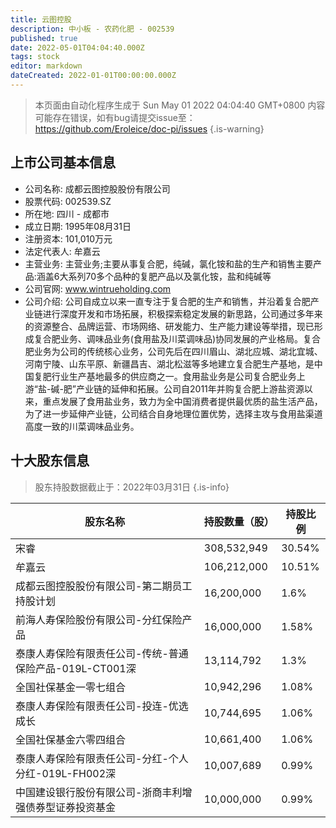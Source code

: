 ```yaml
---
title: 云图控股
description: 中小板 - 农药化肥 - 002539
published: true
date: 2022-05-01T04:04:40.000Z
tags: stock
editor: markdown
dateCreated: 2022-01-01T00:00:00.000Z
---
```


> 本页面由自动化程序生成于 Sun May 01 2022 04:04:40 GMT+0800
> 内容可能存在错误，如有bug请提交issue至：https://github.com/Eroleice/doc-pi/issues
{.is-warning}

## 上市公司基本信息
- 公司名称: 成都云图控股股份有限公司
- 股票代码: 002539.SZ
- 所在地: 四川 - 成都市
- 成立日期: 1995年08月31日
- 注册资本: 101,010万元
- 法定代表人: 牟嘉云
- 主营业务: 主营业务;主要从事复合肥，纯碱，氯化铵和盐的生产和销售主要产品:涵盖6大系列70多个品种的复肥产品以及氯化铵，盐和纯碱等
- 公司官网: www.wintrueholding.com
- 公司介绍: 公司自成立以来一直专注于复合肥的生产和销售，并沿着复合肥产业链进行深度开发和市场拓展，积极探索稳定发展的新思路，公司通过多年来的资源整合、品牌运营、市场网络、研发能力、生产能力建设等举措，现已形成复合肥业务、调味品业务(食用盐及川菜调味品)协同发展的产业格局。复合肥业务为公司的传统核心业务，公司先后在四川眉山、湖北应城、湖北宜城、河南宁陵、山东平原、新疆昌吉、湖北松滋等多地建立复合肥生产基地，是中国复肥行业生产基地最多的供应商之一。食用盐业务是公司复合肥业务上游“盐-碱-肥”产业链的延伸和拓展。公司自2011年并购复合肥上游盐资源以来，重点发展了食用盐业务，致力为全中国消费者提供最优质的盐生活产品，为了进一步延伸产业链，公司结合自身地理位置优势，选择主攻与食用盐渠道高度一致的川菜调味品业务。


## 十大股东信息
> 股东持股数据截止于：2022年03月31日
{.is-info}

| 股东名称 | 持股数量（股） | 持股比例 |
| --- | --- | --- |
| 宋睿 | 308,532,949 | 30.54% |
| 牟嘉云 | 106,212,000 | 10.51% |
| 成都云图控股股份有限公司-第二期员工持股计划 | 16,200,000 | 1.6% |
| 前海人寿保险股份有限公司-分红保险产品 | 16,000,000 | 1.58% |
| 泰康人寿保险有限责任公司-传统-普通保险产品-019L-CT001深 | 13,114,792 | 1.3% |
| 全国社保基金一零七组合 | 10,942,296 | 1.08% |
| 泰康人寿保险有限责任公司-投连-优选成长 | 10,744,695 | 1.06% |
| 全国社保基金六零四组合 | 10,661,400 | 1.06% |
| 泰康人寿保险有限责任公司-分红-个人分红-019L-FH002深 | 10,007,689 | 0.99% |
| 中国建设银行股份有限公司-浙商丰利增强债券型证券投资基金 | 10,000,000 | 0.99% |




